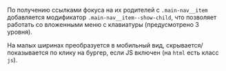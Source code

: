 По получению ссылками фокуса на их родителей с `.main-nav__item` добавляется модификатор `.main-nav__item--show-child`, что позволяет работать со вложенными меню с клавиатуры (предусмотрено 3 уровня).

На малых ширинах преобразуется в мобильный вид, скрывается/показывается по клику на бургер, если JS включен (на `html` есть класс `js`).
